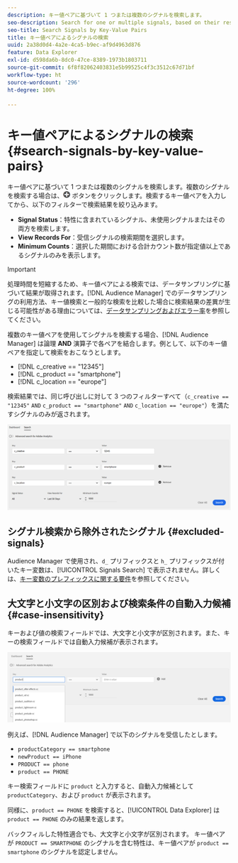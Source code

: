```yaml
---
description: キー値ペアに基づいて 1 つまたは複数のシグナルを検索します。
seo-description: Search for one or multiple signals, based on their respective key-value pairs.
seo-title: Search Signals by Key-Value Pairs
title: キー値ペアによるシグナルの検索
uuid: 2a38d0d4-4a2e-4ca5-b9ec-af9d4963d876
feature: Data Explorer
exl-id: d598da6b-8dc0-47ce-8389-1973b1803711
source-git-commit: 6f8f82062403831e5b99525c4f3c3512c67d71bf
workflow-type: ht
source-wordcount: '296'
ht-degree: 100%

---
```


# キー値ペアによるシグナルの検索 {#search-signals-by-key-value-pairs}

キー値ペアに基づいて 1 つまたは複数のシグナルを検索します。複数のシグナルを検索する場合は、![Add](assets/icon_add.png) ボタンをクリックします。検索するキー値ペアを入力してから、以下のフィルターで検索結果を絞り込みます。

* **Signal Status**：特性に含まれているシグナル、未使用シグナルまたはその両方を検索します。
* **View Records For**：受信シグナルの検索期間を選択します。
* **Minimum Counts**：選択した期間における合計カウント数が指定値以上であるシグナルのみを表示します。

>[!IMPORTANT]
>
>処理時間を短縮するため、キー値ペアによる検索では、データサンプリングに基づいて結果が取得されます。[!DNL Audience Manager] でのデータサンプリングの利用方法、キー値検索と一般的な検索を比較した場合に検索結果の差異が生じる可能性がある理由については、[データサンプリングおよびエラー率](/help/using/reporting/report-sampling.md)を参照してください。

複数のキー値ペアを使用してシグナルを検索する場合、[!DNL Audience Manager] は論理 **AND** 演算子で各ペアを結合します。例として、以下のキー値ペアを指定して検索をおこなうとします。

* [!DNL c_creative == "12345"]
* [!DNL c_product == "smartphone"]
* [!DNL c_location == "europe"]

検索結果では、同じ呼び出しに対して 3 つのフィルターすべて（`c_creative == "12345"` `AND` `c_product == "smartphone"` `AND` `c_location == "europe"`）を満たすシグナルのみが返されます。

![](assets/signals-search.png)

## シグナル検索から除外されたシグナル {#excluded-signals}

Audience Manager で使用され、`d_` プリフィックスと `h_` プリフィックスが付いたキー変数は、[!UICONTROL Signals Search] で表示されません。詳しくは、[キー変数のプレフィックスに関する要件](../../traits/trait-variable-prefixes.md)を参照してください。

## 大文字と小文字の区別および検索条件の自動入力候補 {#case-insensitivity}

キーおよび値の検索フィールドでは、大文字と小文字が区別されます。また、キーの検索フィールドでは自動入力候補が表示されます。

![](assets/signal-search-suggestions.png)

例えば、[!DNL Audience Manager] で以下のシグナルを受信したとします。

* `productCategory == smartphone`
* `newProduct == iPhone`
* `PRODUCT == phone`
* `product == PHONE`

キー検索フィールドに `product` と入力すると、自動入力候補として `productCategory`、および `product` が表示されます。

同様に、`product == PHONE` を検索すると、[!UICONTROL Data Explorer] は `product == PHONE` のみの結果を返します。

バックフィルした特性適合でも、大文字と小文字が区別されます。 キー値ペアが `PRODUCT == SMARTPHONE` のシグナルを含む特性は、キー値ペアが `product == smartphone` のシグナルを認定しません。
